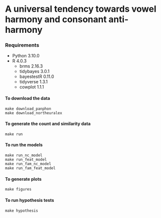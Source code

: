 # A universal tendency towards vowel harmony and consonant anti-harmony


### Requirements

- Python 3.10.0
- R 4.0.3
  - brms 2.16.3
  - tidybayes 3.0.1
  - bayestestR 0.11.0
  - tidyverse 1.3.1
  - cowplot 1.1.1


#### To download the data

```
make download_panphon
make download_northeuralex
```


#### To generate the count and similarity data

```
make run
```


#### To run the models

```
make run_nc_model
make run_feat_model
make run_fam_nc_model
make run_fam_feat_model
```


#### To generate plots

```
make figures
```


#### To run hypothesis tests

```
make hypothesis
```
